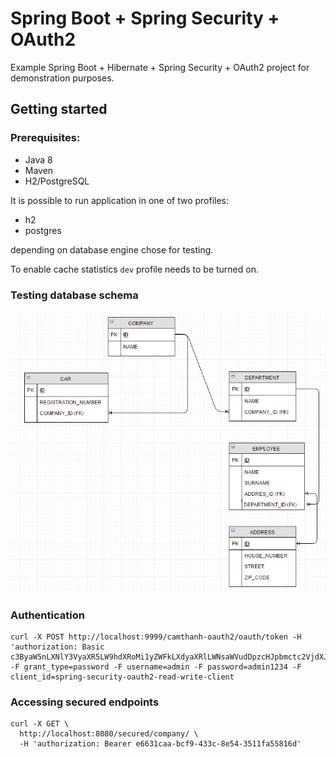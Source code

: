 # Spring Boot + Spring Security + OAuth2

Example Spring Boot + Hibernate + Spring Security + OAuth2 project for demonstration purposes. 

## Getting started
### Prerequisites:
- Java 8
- Maven
- H2/PostgreSQL

It is possible to run application in one of two profiles:
- h2
- postgres

depending on database engine chose for testing. 

To enable cache statistics `dev` profile needs to be turned on.

### Testing database schema
![database-schema](src/main/docs/db_schema.png)

### Authentication

```
curl -X POST http://localhost:9999/camthanh-oauth2/oauth/token -H 'authorization: Basic c3ByaW5nLXNlY3VyaXR5LW9hdXRoMi1yZWFkLXdyaXRlLWNsaWVudDpzcHJpbmctc2VjdXJpdHktb2F1dGgyLXJlYWQtd3JpdGUtY2xpZW50LXBhc3N3b3JkMTIzNA==' -F grant_type=password -F username=admin -F password=admin1234 -F client_id=spring-security-oauth2-read-write-client
```

### Accessing secured endpoints

```
curl -X GET \
  http://localhost:8080/secured/company/ \
  -H 'authorization: Bearer e6631caa-bcf9-433c-8e54-3511fa55816d'
```
